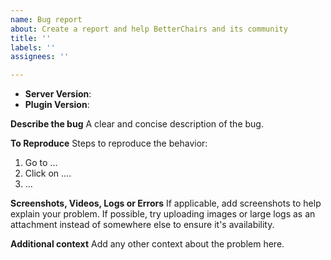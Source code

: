 ```yaml
---
name: Bug report
about: Create a report and help BetterChairs and its community
title: ''
labels: ''
assignees: ''

---
```


* **Server Version**: <!-- *(Run `/version`)* -->
* **Plugin Version**: <!-- *(Run `/version BetterChairs`)* -->


**Describe the bug**
A clear and concise description of the bug.

**To Reproduce**
Steps to reproduce the behavior:
1. Go to ...
2. Click on ....
3. ...

**Screenshots, Videos, Logs or Errors**
If applicable, add screenshots to help explain your problem.
If possible, try uploading images or large logs as an attachment instead of somewhere else to ensure it's availability.

**Additional context**
Add any other context about the problem here.
